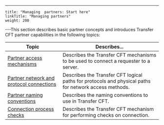 ---
    title: "Managing  partners: Start here"
    linkTitle: "Managing partners"
    weight: 200
---This section describes basic partner concepts and introduces Transfer
CFT partner capabilities in the following topics:


| Topic | Describes... |
| --- | --- |
| [Partner access mechanisms](partner_access_mechanisms) | Describes the Transfer CFT mechanisms to be used to connect a requester to a server. |
| [Partner network and protocol connections](partner_network_and_protocol_connections) | Describes the Transfer CFT logical paths for protocols and physical paths for network access methods. |
| [Partner naming conventions](partner_naming_conventions) | Describes the naming conventions to use in Transfer CFT. |
| [Connection process checks](connection_process_checks) | Describes the Transfer CFT mechanism for performing checks on connection. |

